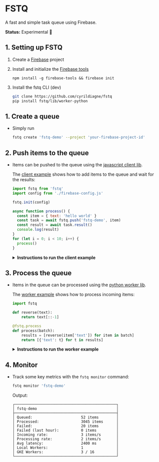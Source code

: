 # FSTQ

A fast and simple task queue using Firebase.

**Status:** Experimental 🧪

<!-- - **Ideal for intensive GPU inference**

  FSTQ's queue / worker architecture is
  ideal for long running GPU processes (> 1s) since concurrency is hard to
  manage on GPU via HTTP and autoscaling production GPUs is often slow.

- **Never timeout**

  Your service will have no problem handling surges of
  thousands of QPS (which would be very difficult to handle on GPU via HTTP).
  FSTQ makes sure all payloads are stored until a worker becomes available, and
  serves the results back as soon as they're ready.

- **Add new workers at anytime, from anywhere**

  You can quickly connect new
  workers from any environment to help process the queue: For instance you
  could start processing the queue with your home computer, then add your work's
  computer at night and even use some GPUs from Colab during traffic bursts.

- **Autoscale remote GPU Workers**

  You can also easily add a cluster of remote
  GPUs that will automatically scale with the rate of items being added/processed.

- **Dynamic batching**

  Items are automatically and dynamically bulked in
  batches to dramatically speep up GPU inference.

- **Always processed once**

  FSTQ guarantees that each item will only be processed
  once even if multiple workers are listening to the queue at the same time. -->

## 1. Setting up FSTQ

1. Create a [Firebase]() project
2. Install and initialize the [Firebase tools](#)

   ```
   npm install -g firebase-tools && firebase init
   ```

3. Install the fstq CLI (dev)

   ```sh
   git clone https://github.com/cyrildiagne/fstq
   pip install fstq/lib/worker-python
   ```

## 1. Create a queue

- Simply run
  ```sh
  fstq create 'fstq-demo' --project 'your-firebase-project-id'
  ```

## 2. Push items to the queue

- Items can be pushed to the queue using the [javascript client lib](lib/client-js).

  The [client example](example/client/src/index.js) shows how to add items
  to the queue and wait for the results:

  ```js
  import fstq from 'fstq'
  import config from './firebase-config.js'

  fstq.init(config)

  async function process() {
    const item = { text: 'hello world' }
    const task = await fstq.push('fstq-demo', item)
    const result = await task.result()
    console.log(result)
  }
  for (let i = 0; i < 10; i++) {
    process()
  }
  ```

  <details><summary><b>Instructions to run the client example</b></summary>
  <p>

  - Create a file `example/client/src/firebase-config.js` that exports your
    [firebase's web config]() such as:

    ```js
    export default {
      apiKey: 'XXXX',
      authDomain: 'xxx',
      ...
    }
    ```

  - Run
    ```sh
    cd example/client
    yarn install
    yarn run dev
    ```
  - Navigate to [http://localhost:8080](http://localhost:8080)
  - The items will be added to the queue and the results will be printed in the
    console as soon as they're available.

  </p></details>

## 3. Process the queue

- Items in the queue can be processed using the [python worker lib](sdl/worker-python).

  The [worker example](example/worker/main.py) shows how to process incoming items:

  ```python
  import fstq

  def reverse(text):
      return text[::-1]

  @fstq.process
  def process(batch):
      results = [reverse(item['text']) for item in batch]
      return [{'text': t} for t in results]
  ```

  <details><summary><b>Instructions to run the worker example</b></summary>
  <p>

  - First, generate a credentials json file for your worker in [the firebase console](#)
  - Then you can run the worker:

    <details><summary>Locally with python</summary>
    <p>

    - Install the requirements (preferably in a [virtualenv]()).

      ```sh
      virtualenv venv
      source venv/bin/activate
      pip install -r example/worker/requirements.txt
      ```

    - Set the `GOOGLE_APPLICATION_CREDENTIALS` env:

      ```sh
      export GOOGLE_APPLICATION_CREDENTIALS='/path/to/credentials.json'
      ```

    - Start the example worker

      ```sh
      python example/worker/main.py \
          --queue 'fstq-demo' \
          --max_batch_size 5
      ```

    </p></details>

    <details><summary>Locally as Docker container</summary>
    <p>

    - Make sure you've installed and setup [Docker](#).

    - Start the example worker using Docker

      ```sh
      cd example/worker
      fstq process . \
          --queue 'fstq-demo' \
          --credentials '/path/to/worker/credentials.json' \
          --max_batch_size 5
      ```

    </p></details>

    <details><summary>Remotely in a cluster of GPU</summary>
    <p>

    - Make sure you've installed and setup [gcloud](#).

    - Deploy the worker's image and attach a gpu node pool to the queue

      ```sh
      fstq deploy ./example/worker \
          --project 'your-firebase-project-id'
          --queue 'fstq-demo' \
          --credentials '/path/to/worker/credentials.json' \
          --max_batch_size 5 \
          --gpu nvidia-t4 \
          --min_workers 0 \
          --max_workers 5
      ```

      </p></details>

    </p></details>

## 4. Monitor

- Track some key metrics with the `fstq monitor` command:

  ```sh
  fstq monitor 'fstq-demo'
  ```

  Output:

  ```
  ┌──────────────────────────────────────────────┐
  │ fstq-demo                                    │
  ├──────────────────────────────────────────────┤
  │ Queued:                      52 items        │
  │ Processed:                   3045 items      │
  │ Failed:                      20 items        │
  │ Failed (last hour):          0 items         │
  │ Incoming rate:               3 items/s       │
  │ Processing rate:             2 items/s       │
  │ Avg latency:                 2400 ms         │
  │ Local Workers:               1               │
  │ GKE Workers:                 3 / 16          │
  └──────────────────────────────────────────────┘
  ```
<!-- 
  ```sh
  fstq monitor 'fstq-demo' --workers
  ```

  ```

   Local Workers                         Total: 1
  ┌──────────────────────────────────────────────┐
  │ Home laptop                                  │
  ├──────────────────────────────────────────────┤
  │ Status:                      PROCESSING      │
  │ Up time:                     22d 6h 32min    │
  │ Avg time per item:           3456 ms         │
  │ CPU:                         63% (2 CPU)     │
  │ Mem:                         72% (8.0 Gb)    │
  └──────────────────────────────────────────────┘

   GKE Workers                      Total: 3 / 16
  ┌──────────────────────────────────────────────┐
  │ Nvidia-T4                                    │
  ├──────────────────────────────────────────────┤
  │ Status:                      PROCESSING      │
  │ Up time:                     2h 18min        │
  │ Avg time per item:           2156 ms         │
  │ CPU:                         63% (2 vCPU)    │
  │ Mem:                         72% (8.0 Gib)   │
  │ GPU:                         12% (5840 cc)   │
  │ GPU Mem:                     24% (16.0 Gib)  │
  ├──────────────────────────────────────────────┤
  │ Nvidia-T4                                    │
  ├──────────────────────────────────────────────┤
  │ Status:                      PROCESSING      │
  │ Up time:                     18min           │
  │ Avg time per item:           1956 ms         │
  │ CPU:                         63% (2 vCPU)    │
  │ Mem:                         72% (8.0 Gib)   │
  │ GPU:                         12% (5840 cc)   │
  │ GPU Mem:                     22% (16.0 Gib)  │
  ├──────────────────────────────────────────────┤
  │ Nvidia-T4                                    │
  ├──────────────────────────────────────────────┤
  │ Status:                      STARTING        │
  │ Up time:                     18min           │
  └──────────────────────────────────────────────┘
  ``` -->
